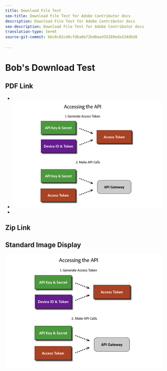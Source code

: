 ```yaml
---
title: Download File Test
seo-title: Download File Test for Adobe Contributor docs
description: Download File Test for Adobe Contributor docs
seo-description: Download File Test for Adobe Contributor docs
translation-type: tm+mt
source-git-commit: bbc0c82cd8cfdba8e72bd0aed35289eda334db30

---
```


# Bob&#39;s Download Test

## PDF Link

[](assets/Publish_Workflow.pdf)[](assets/redirects.csv)

[](assets/Publish_Workflow.pdf)

* [](assets/Publish_Workflow.pdf)
* ![](assets/access_api.png)
* [](assets/test-images.zip)

## Zip Link

[](assets/foobar.zip)

## Standard Image Display

![](/help/testing/assets/access_api.png)

